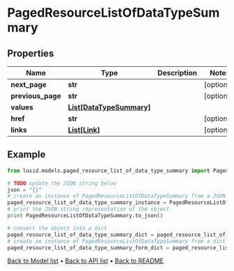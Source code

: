 # PagedResourceListOfDataTypeSummary


## Properties
Name | Type | Description | Notes
------------ | ------------- | ------------- | -------------
**next_page** | **str** |  | [optional] 
**previous_page** | **str** |  | [optional] 
**values** | [**List[DataTypeSummary]**](DataTypeSummary.md) |  | 
**href** | **str** |  | [optional] 
**links** | [**List[Link]**](Link.md) |  | [optional] 

## Example

```python
from lusid.models.paged_resource_list_of_data_type_summary import PagedResourceListOfDataTypeSummary

# TODO update the JSON string below
json = "{}"
# create an instance of PagedResourceListOfDataTypeSummary from a JSON string
paged_resource_list_of_data_type_summary_instance = PagedResourceListOfDataTypeSummary.from_json(json)
# print the JSON string representation of the object
print PagedResourceListOfDataTypeSummary.to_json()

# convert the object into a dict
paged_resource_list_of_data_type_summary_dict = paged_resource_list_of_data_type_summary_instance.to_dict()
# create an instance of PagedResourceListOfDataTypeSummary from a dict
paged_resource_list_of_data_type_summary_form_dict = paged_resource_list_of_data_type_summary.from_dict(paged_resource_list_of_data_type_summary_dict)
```
[Back to Model list](../README.md#documentation-for-models) &#8226; [Back to API list](../README.md#documentation-for-api-endpoints) &#8226; [Back to README](../README.md)


